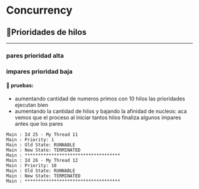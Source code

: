 # Concurrency
## 🚀Prioridades de hilos
---------------------------------------------

### pares prioridad alta
### impares prioridad baja
#### 📄 pruebas: 
* aumentando cantidad de numeros primos con 10 hilos
las prioridades ejecutan bien
* aumentando la cantidad de hilos y bajando la afinidad de nucleos:
aca vemos que el proceso al iniciar tantos hilos finaliza algunos impares antes que los pares
```
Main : Id 25 - My Thread 11
Main : Priority: 1
Main : Old State: RUNNABLE
Main : New State: TERMINATED
Main : ************************************
Main : Id 26 - My Thread 12
Main : Priority: 10
Main : Old State: RUNNABLE
Main : New State: TERMINATED
Main : ************************************
```
